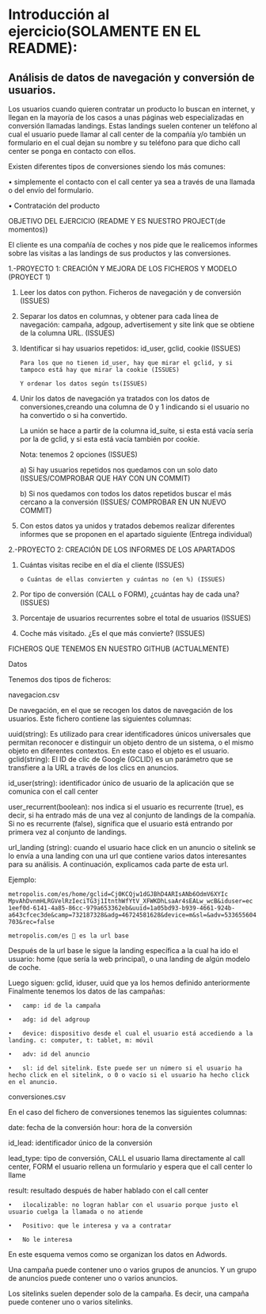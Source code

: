# Introducción al ejercicio(SOLAMENTE EN EL README):


## Análisis de datos de navegación y conversión de usuarios.


Los usuarios cuando quieren contratar un producto lo buscan en internet, y llegan en la mayoría de los casos a unas páginas web especializadas en conversión llamadas landings. Estas landings suelen contener un teléfono al cual el usuario puede llamar al call center de la compañía y/o también un formulario en el cual dejan su nombre y su teléfono para que dicho call center se ponga en contacto con ellos.

Existen diferentes tipos de conversiones siendo los más comunes:


•	simplemente el contacto con el call center ya sea a través de una llamada o del envío del formulario.

•	Contratación del producto




OBJETIVO DEL EJERCICIO (README Y ES NUESTRO PROJECT(de momentos))


El cliente es una compañía de coches y nos pide que le realicemos informes sobre las visitas a las landings de sus productos y las conversiones.



1.-PROYECTO 1: CREACIÓN Y MEJORA DE LOS FICHEROS Y MODELO (PROYECT 1)


1)	Leer los datos con python. Ficheros de navegación y de conversión (ISSUES)

2)	Separar los datos en columnas, y obtener para cada línea de navegación: campaña, adgoup, advertisement y site link que se obtiene de la columna URL. (ISSUES)

3)	Identificar si hay usuarios repetidos: id_user, gclid, cookie (ISSUES)

		Para los que no tienen id_user, hay que mirar el gclid, y si tampoco está hay que mirar la cookie (ISSUES)

		Y ordenar los datos según ts(ISSUES)

4)	Unir los datos de navegación ya tratados con los datos de conversiones,creando una columna de 0 y 1 indicando si el usuario no ha convertido o si ha convertido. 

	La unión se hace a partir de la columna id_suite, si esta está vacía sería por la de gclid, y si esta está vacía también por cookie.

	Nota: tenemos 2 opciones (ISSUES)

	a)	Si hay usuarios repetidos nos quedamos con un solo dato (ISSUES/COMPROBAR QUE HAY CON UN COMMIT)

	b)	Si nos quedamos con todos los datos repetidos buscar el más cercano a la conversión (ISSUES/ COMPROBAR EN UN NUEVO COMMIT)

5)	Con estos datos ya unidos y tratados debemos realizar diferentes informes que se proponen en el apartado siguiente (Entrega individual)



2.-PROYECTO 2: CREACIÓN DE LOS INFORMES DE LOS APARTADOS


1)	Cuántas visitas recibe en el día el cliente (ISSUES)

		o Cuántas de ellas convierten y cuántas no (en %) (ISSUES)

2)	Por tipo de conversión (CALL o FORM), ¿cuántas hay de cada una? (ISSUES)

3)	Porcentaje de usuarios recurrentes sobre el total de usuarios (ISSUES)

4)	Coche más visitado. ¿Es el que más convierte? (ISSUES)



FICHEROS QUE TENEMOS EN NUESTRO GITHUB (ACTUALMENTE)


Datos


Tenemos dos tipos de ficheros:

navegacion.csv 


De navegación, en el que se recogen los datos de navegación de los usuarios. Este fichero contiene las siguientes columnas:


uuid(string): Es utilizado para crear identificadores únicos universales que permitan reconocer e distinguir un objeto dentro de un sistema, o el mismo objeto en diferentes contextos. En este caso el objeto es el usuario. gclid(string): El ID de clic de Google (GCLID) es un parámetro que se transfiere a la URL a través de los clics en anuncios.

id_user(string): identificador único de usuario de la aplicación que se comunica con el call center

user_recurrent(boolean): nos indica si el usuario es recurrente (true), es decir, si ha entrado más de una vez al conjunto de landings de la compañía. Si no es recurrente (false), significa que el usuario está entrando por primera vez al conjunto de landings.

url_landing (string): cuando el usuario hace click en un anuncio o sitelink se lo envía a una landing con una url que contiene varios datos interesantes para su análisis. A continuación, explicamos cada parte de esta url.

  Ejemplo:

    metropolis.com/es/home/gclid=Cj0KCQjw1dGJBhD4ARIsANb6OdmV6XYIc MpvAhDvnmHLRGVelRzIeciTG3j1ItnthWfYtV_XFWKDhLsaAr4sEALw_wcB&iduser=ec 1eef0d-6141-4a85-86cc-979a653362eb&uuid=1a05bd93-b939-4661-924b- a643cfcec3de&camp=732187328&adg=46724581628&device=m&sl=&adv=533655604 703&rec=false

    metropolis.com/es  es la url base



Después de la url base le sigue la landing específica a la cual ha ido el usuario: home (que sería la web principal), o una landing de algún modelo de coche.

Luego siguen: gclid, iduser, uuid que ya los hemos definido anteriormente Finalmente tenemos los datos de las campañas:

	•	camp: id de la campaña

	•	adg: id del adgroup

	•	device: dispositivo desde el cual el usuario está accediendo a la landing. c: computer, t: tablet, m: móvil

	•	adv: id del anuncio

	•	sl: id del sitelink. Este puede ser un número si el usuario ha hecho click en el sitelink, o 0 o vacío si el usuario ha hecho click en el anuncio.
	
conversiones.csv


En el caso del fichero de conversiones tenemos las siguientes columnas:


date: fecha de la conversión hour: hora de la conversión

id_lead: identificador único de la conversión

lead_type: tipo de conversión, CALL el usuario llama directamente al call center, FORM el usuario rellena un formulario y espera que el call center lo llame

result: resultado después de haber hablado con el call center

	•	ilocalizable: no logran hablar con el usuario porque justo el usuario cuelga la llamada o no atiende

	•	Positivo: que le interesa y va a contratar

	•	No le interesa


En este esquema vemos como se organizan los datos en Adwords.


Una campaña puede contener uno o varios grupos de anuncios. Y un grupo de anuncios puede contener uno o varios anuncios.

Los sitelinks suelen depender solo de la campaña. Es decir, una campaña puede contener uno o varios sitelinks.
